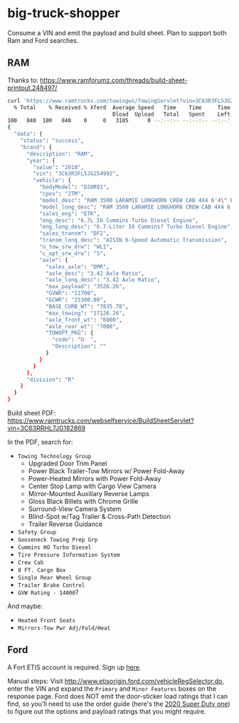 # big-truck-shopper

Consume a VIN and emit the payload and build sheet. Plan to support both Ram and Ford searches.

## RAM

Thanks to: https://www.ramforumz.com/threads/build-sheet-printout.248497/

```bash
curl 'https://www.ramtrucks.com/towingws/TowingServlet?vin=3C63R3FL5JG254992&serviceType=JSON&action=TOWINGINFOBYVIN' | jq
  % Total    % Received % Xferd  Average Speed   Time    Time     Time  Current
                                 Dload  Upload   Total   Spent    Left  Speed
100   840  100   840    0     0   3105      0 --:--:-- --:--:-- --:--:--  3111
{
  "data": {
    "status": "success",
    "brand": {
      "description": "RAM",
      "year": {
        "value": "2018",
        "vin": "3C63R3FL5JG254992",
        "vehicle": {
          "bodyModel": "D28R91",
          "cpos": "2TM",
          "model_desc": "RAM 3500 LARAMIE LONGHORN CREW CAB 4X4 6'4\" BOX",
          "model_long_desc": "RAM 3500 LARAMIE LONGHORN CREW CAB 4X4 6'4\" BOX",
          "sales_eng": "ETK",
          "eng_desc": "6.7L I6 Cummins Turbo Diesel Engine",
          "eng_long_desc": "6.7-Liter I6 Cummins? Turbo Diesel Engine",
          "sales_transm": "DF2",
          "transm_long_desc": "AISIN 6-Speed Automatic Transmission",
          "n_tow_srw_drw": "WL1",
          "c_opt_srw_drw": "S",
          "axle": {
            "sales_axle": "DMR",
            "axle_desc": "3.42 Axle Ratio",
            "axle_long_desc": "3.42 Axle Ratio",
            "max_payload": "3526.26",
            "GVWR": "11700",
            "GCWR": "25300.00",
            "BASE_CURB_WT": "7835.78",
            "max_towing": "17126.26",
            "axle_front_wt": "6000",
            "axle_rear_wt": "7000",
            "TOWOPT_PKG": {
              "code": "U  ",
              "Description": ""
            }
          }
        }
      },
      "division": "R"
    }
  }
}
```

Build sheet PDF:
 https://www.ramtrucks.com/webselfservice/BuildSheetServlet?vin=3C63RRHL7JG182869

In the PDF, search for:

* `Towing Technology Group`
  * Upgraded Door Trim Panel
  * Power Black Trailer-Tow Mirrors w/ Power Fold-Away
  * Power-Heated Mirrors with Power Fold-Away
  * Center Stop Lamp with Cargo View Camera
  * Mirror-Mounted Auxiliary Reverse Lamps
  * Gloss Black Billets with Chrome Grille
  * Surround-View Camera System
  * Blind-Spot w/Tag Trailer & Cross-Path Detection
  * Trailer Reverse Guidance
* `Safety Group`
* `Gooseneck Towing Prep Grp`
* `Cummins HO Turbo Diesel`
* `Tire Pressure Information System`
* `Crew Cab`
* `8 FT. Cargo Box`
* `Single Rear Wheel Group`
* `Trailer Brake Control`
* `GVW Rating - 14000`?

And maybe:

* `Heated Front Seats`
* `Mirrors-Tow Pwr Adj/Fold/Heat`

## Ford

A Fort ETIS account is required. Sign up [here](http://www.etisorigin.ford.com/home.do).

Manual steps: Visit http://www.etisorigin.ford.com/vehicleRegSelector.do, enter the VIN and expand the `Primary` and `Minor Features` boxes on the response page. Ford does NOT emit the door-sticker load ratings that I can find, so you'll need to use the order guide (here's the [2020 Super Duty one](https://media.ford.com/content/dam/fordmedia/North%20America/US/product/2020/f-series-super-duty/2020-Super-Duty-Order-Guide.pdf)) to figure out the options and payload ratings that you might require.
